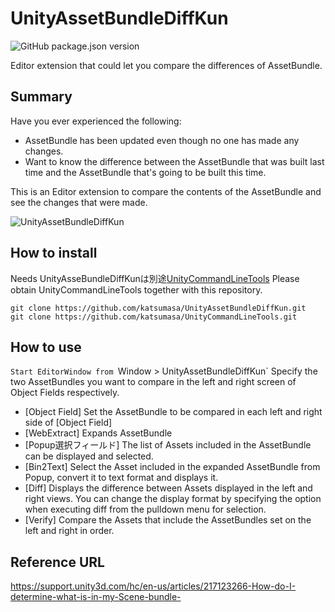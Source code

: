 # UnityAssetBundleDiffKun

![GitHub package.json version](https://img.shields.io/github/package-json/v/katsumasa/UnityAssetBundleDiffKun)

Editor extension that could let you compare the differences of AssetBundle.

## Summary

Have you ever experienced the following:
- AssetBundle has been updated even though no one has made any changes.
- Want to know the difference between the AssetBundle that was built last time and the AssetBundle that's going to be built this time.

This is an Editor extension to compare the contents of the AssetBundle and see the changes that were made.

![UnityAssetBundleDiffKun](https://user-images.githubusercontent.com/29646672/137438506-ee9cc60e-b5e5-4d2d-9700-a0ea6c23c17e.png)

## How to install

Needs UnityAsseBundleDiffKunは別途[UnityCommandLineTools](https://github.com/katsumasa/UnityCommandLineTools)
Please obtain UnityCommandLineTools together with this repository.

```
git clone https://github.com/katsumasa/UnityAssetBundleDiffKun.git
git clone https://github.com/katsumasa/UnityCommandLineTools.git
```

## How to use

`Start EditorWindow from `Window > UnityAssetBundleDiffKun`
Specify the two AssetBundles you want to compare in the left and right screen of Object Fields respectively.

- [Object Field] Set the AssetBundle to be compared in each left and right side of [Object Field]
- [WebExtract] Expands AssetBundle
- [Popup選択フィールド] The list of Assets included in the AssetBundle can be displayed and selected.
- [Bin2Text] Select the Asset included in the expanded AssetBundle from Popup, convert it to text format and displays it.
- [Diff] Displays the difference between Assets displayed in the left and right views. You can change the display format by specifying the option when executing diff from the pulldown menu for selection.
- [Verify] Compare the Assets that include the AssetBundles set on the left and right in order.

## Reference URL

https://support.unity3d.com/hc/en-us/articles/217123266-How-do-I-determine-what-is-in-my-Scene-bundle-
